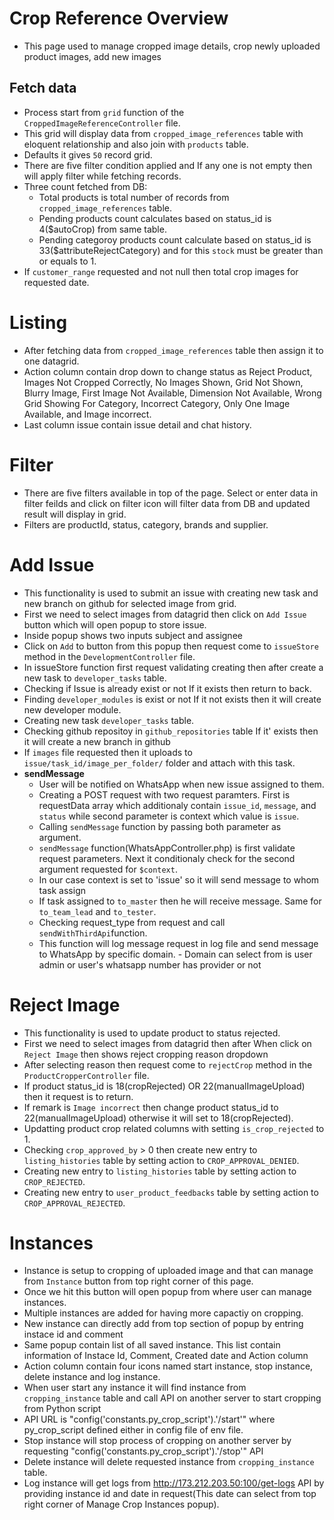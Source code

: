 # Crop Reference Overview
- This page used to manage cropped image details, crop newly uploaded product images, add new images
## Fetch data
- Process start from `grid` function of the `CroppedImageReferenceController` file.
- This grid will display data from `cropped_image_references` table with eloquent relationship and also join with `products` table.
- Defaults it gives `50` record grid.
- There are five filter condition applied and If any one is not empty then will apply filter while fetching records.
- Three count fetched from DB:
    - Total products is total number of records from `cropped_image_references` table.
    - Pending products count calculates based on status_id is 4($autoCrop) from same table. 
    - Pending categoroy products count calculate based on status_id is 33($attributeRejectCategory) and for this `stock` must be greater than or equals to 1.
- If `customer_range` requested and not null then total crop images for requested date.
# Listing
- After fetching data from `cropped_image_references` table then assign it to one datagrid. 
- Action column contain drop down to change status as Reject Product, Images Not Cropped Correctly, No Images Shown, Grid Not Shown, Blurry Image, First Image Not Available, Dimension Not Available, Wrong Grid Showing For Category, Incorrect Category, Only One Image Available, and Image incorrect.
- Last column issue contain issue detail and chat history.

# Filter
- There are five filters available in top of the page. Select or enter data in filter feilds and click on filter icon will filter data from DB and updated result will display in grid.
- Filters are productId, status, category, brands and supplier.

# Add Issue
- This functionality is used to submit an issue with creating new task and new branch on github for selected image from grid.
- First we need to select images from datagrid then click on `Add Issue` button which will open popup to store issue.
- Inside popup shows two inputs subject and assignee
- Click on `Add` to button from this popup then request come to `issueStore` method in the `DevelopmentController` file.
- In issueStore function first request validating creating then after create a new task to `developer_tasks` table.
- Checking if Issue is already exist or not If it exists then return to back.
- Finding `developer_modules` is exist or not If it not exists then it will create new developer module.
- Creating new task `developer_tasks` table.
- Checking github repositoy in `github_repositories` table If it' exists then it will create a new branch in github
- If `images` file requested then it uploads to `issue/task_id/image_per_folder/` folder and attach with this task.
- **sendMessage**
    - User will be notified on WhatsApp when new issue assigned to them.
    - Creating a POST request with two request paramters. First is requestData array which additionaly contain `issue_id`, `message`, and `status` while second parameter is context which value is `issue`.
    - Calling `sendMessage` function by passing both parameter as argument.
    - `sendMessage` function(WhatsAppController.php) is first validate request parameters. Next it conditionaly check for the second argument requested for `$context`.
    - In our case context is set to 'issue' so it will send message to whom task assign
    - If task assigned to `to_master` then he will receive message. Same for `to_team_lead` and `to_tester`.
    - Checking request_type from request and call `sendWithThirdApi`function.
    - This function will log message request in log file and send message to WhatsApp by specific domain. - Domain can select from is user admin or user's whatsapp number has provider or not
# Reject Image
- This functionality is used to update product to status rejected.
- First we need to select images from datagrid then after When click on `Reject Image` then shows reject cropping reason dropdown
- After selecting reason then request come to `rejectCrop` method in the `ProductCropperController` file.
- If product status_id is 18(cropRejected) OR 22(manualImageUpload) then it request is to return.
- If remark is `Image incorrect` then change product status_id to 22(manualImageUpload) otherwise it will set to 18(cropRejected).
- Updatting product crop related columns with setting `is_crop_rejected` to 1.
- Checking `crop_approved_by` > 0 then create new entry to `listing_histories` table by setting action to `CROP_APPROVAL_DENIED`.
- Creating new entry to `listing_histories` table by setting action to `CROP_REJECTED`.
- Creating new entry to `user_product_feedbacks` table by setting action to `CROP_APPROVAL_REJECTED`.
# Instances
- Instance is setup to cropping of uploaded image and that can manage from `Instance` button from top right corner of this page.
- Once we hit this button will open popup from where user can manage instances. 
- Multiple instances are added for having more capactiy on cropping.
- New instance can directly add from top section of popup by entring instace id and comment
- Same popup contain list of all saved instance. This list contain information of Instace Id, Comment, Created date and Action column
- Action column contain four icons named start instance, stop instance, delete instance and log instance. 
- When user start any instance it will find instance from `cropping_instance` table and call API on another server to start cropping from Python script
- API URL is "config('constants.py_crop_script').'/start'" where py_crop_script defined either in config file of env file.
- Stop instance will stop process of cropping on another server by requesting "config('constants.py_crop_script').'/stop'" API
- Delete instance will delete requested instance from `cropping_instance` table.
- Log instance will get logs from http://173.212.203.50:100/get-logs API by providing instance id and date in request(This date can select from top right corner of Manage Crop Instances popup).  